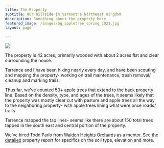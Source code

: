```yaml
---
title: The Property
subtitle: Our hillside in Vermont's Northeast Kingdom
description: Something about the property here
featured_image: /images/bg_appletree_spring_2021.jpg
layout: page

---
```


<div class="gallery" data-columns="2">
    <img src="/images/map_2021-11-01.png" />
</div>

The property is 42 acres, primarily wooded with about 2 acres flat and clear surrounding the house. 

Terrence and I have been hiking nearly every day, and have been scouting and mapping the property- working on trail maintenance, trash removal/ cleanup and marking trails. 

Thus far, we’ve counted 50+ apple trees that extend to the back property line. Based on the density, type, and ages of the trees, it seems likely that the property was mostly clear cut with pasture and apple trees all the way to the neighboring property- with apple trees lining what were once roads/ trails. 

Terrence mapped the tap lines- seems like there are about 150 total trees tapped in the south east and central portion of the property. 

We’ve hired Todd Parlo from [Waldon Heights Orchards](https://waldenheightsnursery.com/) as a mentor. See [the detailed](/docs/SiteReport_2021.pdf) property report for specifics on the soil type, elevation and more.  
